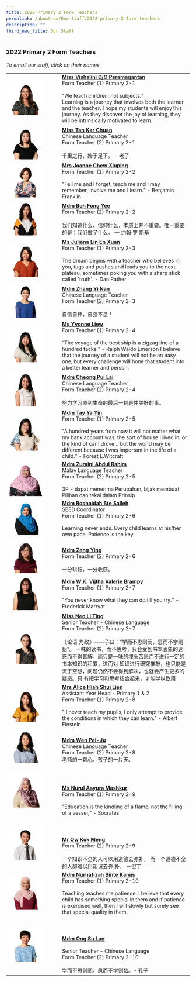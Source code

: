 ```yaml
---
title: 2022 Primary 2 Form Teachers
permalink: /about-us/Our-Staff/2022-primary-2-form-teachers
description: ""
third_nav_title: Our Staff
---
```

### 2022 Primary 2 Form Teachers

*To email our staff, click on their names.*

|  	|  	|
|---	|---	|
| <img src="/images/p2a.png" style="width:70%"> 	| [**Miss Vishalini D/O Peramagantan**](mailto:vishalini_peramagantan@moe.edu.sg)<br>Form Teacher (1) Primary 2-1<br><br>"We teach children, not subjects."<br>Learning is a journey that involves both the learner and the teacher. I hope my students will enjoy this journey. As they discover the joy of learning, they will be intrinsically motivated to learn. 	|
| <img src="/images/p2b.png" style="width:70%"> 	| [**Miss Tan Kar Chuan**](mailto:tan_kar_chuan@moe.edu.sg)<br>Chinese Language Teacher<br>Form Teacher (2) Primary 2-1<br><br>千里之行，始于足下。 - 老子 	|
| <img src="/images/p2c.png" style="width:70%"> 	| [**Mrs Joanne Chew Xiuping**](mailto:lim_xiuping_joanne@moe.edu.sg)<br>Form Teacher (1) Primary 2-2<br><br>"Tell me and I forget, teach me and I may remember, involve me and I learn." - Benjamin Franklin   	|
| <img src="/images/p2d.png" style="width:70%"> 	| [**Mdm Boh Fong Yee**](mailto:boh_fong_yeemo_fengyi@moe.edu.sg)<br>Form Teacher (2) Primary 2-2<br><br>我们知道什么、信仰什么，本质上并不重要。唯一重要的是：我们做了什么。 — 约翰·罗 斯基 	|
| <img src="/images/p2e.png" style="width:70%"> 	| [**Ms Juliana Lin En Xuan**](mailto:juliana_lin_en_xuan@moe.edu.sg)<br>Form Teacher (1) Primary 2-3<br><br>The dream begins with a teacher who believes in you, tugs and pushes and leads you to the next plateau, sometimes poking you with a sharp stick called 'truth'. - Dan Rather 	|
| <img src="/images/p2f.png" style="width:70%"> 	| [**Mdm Zhang Yi Nan**](mailto:zhang_yinan@moe.edu.sg)<br>Chinese Language Teacher<br>Form Teacher (2) Primary 2-3<br><br>自信自律，自强不息！ 	|
| <img src="/images/p2g.png" style="width:70%"> 	| [**Ms Yvonne Liew**](mailto:liew_yvonne@moe.edu.sg)<br>Form Teacher (1) Primary 2-4<br><br>“The voyage of the best ship is a zigzag line of a hundred tacks." - Ralph Waldo Emerson I believe that the journey of a student will not be an easy one, but every challenge will hone that student into a better learner and person. 	|
| <img src="/images/p2h.png" style="width:70%"> 	| [**Mdm Cheong Pui Lai**](mailto:cheong_pui_lai@moe.edu.sg)<br>Chinese Language Teacher<br>Form Teacher (2) Primary 2-4<br><br>努力学习直到生命的最后一刻是件美好的事。 	|
| <img src="/images/p2i.png" style="width:70%"> 	| [**Mdm Tay Ya Yin**](mailto:tay_ya_yin@moe.edu.sg)<br>Form Teacher (1) Primary 2-5<br><br>"A hundred years from now it will not matter what my bank account was, the sort of house I lived in, or the kind of car I drove... but the world may be different because I was important in the life of a child." - Forest E.Witcraft 	|
| <img src="/images/p2j.png" style="width:70%"> 	| [**Mdm Zuraini Abdul Rahim**](mailto:zuraini_abdul_rahim@moe.edu.sg)<br>Malay Language Teacher<br>Form Teacher (2) Primary 2-5<br><br>3P - dapat menerima Perubahan, bijak membuat Pilihan dan tekal dalam Prinsip 	|
| <img src="/images/p2k.png" style="width:70%"> 	| [**Mdm Roshaidah Bte Salleh**](mailto:roshaidah_salleh@moe.edu.sg)<br>SEED Coordinator<br>Form Teacher (1) Primary 2-6<br><br>Learning never ends. Every child learns at his/her own pace. Patience is the key. 	|
| <img src="/images/p2l.png" style="width:70%"> 	| <br>[**Mdm Zeng Ying**](mailto:zeng_ying_a@moe.edu.sg)<br>Form Teacher (2) Primary 2-6<br><br>一分耕耘，一分收获。 	|
| <img src="/images/p2m.png" style="width:70%"> 	| [**Mdm W.K. Vijtha Valerie Brampy**](mailto:w_k_vijitha_valerie@moe.edu.sg)<br>Form Teacher (1) Primary 2-7<br><br>"You never know what they can do till you try." - Frederick Marryat . 	|
| <img src="/images/p2n.png" style="width:70%"> 	| [**Miss Neo Li Ting**](mailto:neo_li_ting@moe.edu.sg)<br>Senior Teacher - Chinese Language<br>Form Teacher (2) Primary 2-7<br><br>《论语·为政》——子曰：“学而不思则罔，思而不学则殆”。 一味的读书，而不思考，只会受到书本表象的迷惑而不得甚解。而只是一味的埋头苦思而不进行一定的书本知识的积累，进而对 知识进行研究推敲，也只能是流于空想，问题仍然不会得到解决，也就会产生更多的疑惑。只 有把学习和思考结合起来，才能学以致用 	|
| <img src="/images/p2o.png" style="width:70%"> 	| [**Mrs Alice Hiah Shui Lien**](mailto:alice_ooi_shui_lien@moe.edu.sg)<br>Assistant Year Head  - Primary 1 & 2<br>Form Teacher (1) Primary 2-8<br><br>" I never teach my pupils, I only attempt to provide the conditions in which they can learn." - Albert Einstein 	|
| <img src="/images/p2p.png" style="width:70%"> 	| <br>[**Mdm Wen Pei-Ju**](mailto:wen_pei_ju@moe.edu.sg)<br>Chinese Language Teacher<br>Form Teacher (2) Primary 2-8<br> 老师的一颗心，孩子的一片天。<br> 	|
| <img src="/images/p2q.png" style="width:70%"> 	| <br><br><br>[**Ms Nurul Asyura Mashkur**](mailto:nurul_asyura_mashkur@moe.edu.sg)<br>Form Teacher (1) Primary 2-9<br><br>"Education is the kindling of a flame, not the filling of a vessel," - Socrates 	|
| <img src="/images/p2r.png" style="width:70%"> 	| <br><br><br>[**Mr Ow Kok Meng**](mailto:ow_kok_meng_a@moe.edu.sg)<br>Form Teacher (2) Primary 2-9<br><br>一个知识不全的人可以用道德去弥补， 而一个道德不全的人却难以用知识去弥 补。 －但丁 	|
| <img src="/images/p2s.png" style="width:70%"> 	| [**Mdm Nurhafizah Binte Kamis**](mailto:nurhafizah_kamis@moe.edu.sg)<br>Form Teacher (1) Primary 2-10<br><br>Teaching teaches me patience. I believe that every child has something special in them and if patience is exercised well, then I will slowly but surely see that special quality in them. 	|
| <img src="/images/p2t.png" style="width:70%"> 	| <br><br><br>[**Mdm Ong Su Lan**](mailto:ong_su_lan@moe.edu.sg)<br><br>Senior Teacher - Chinese Language<br>Form Teacher (2) Primary 2-10<br><br>学而不思则罔，思而不学则殆。- 孔子 	|